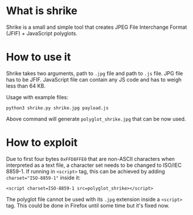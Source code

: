 What is shrike
==============

Shrike is a small and simple tool that creates JPEG File Interchange Format (JFIF) + JavaScript polyglots.

How to use it
=============

Shrike takes two arguments, path to `.jpg` file and path to `.js` file. JPG file has to be JFIF. JavaScript file can contain any JS code and has to weigh less than 64 KB.

Usage with example files:
```
python3 shrike.py shrike.jpg payload.js
```
Above command will generate `polyglot_shrike.jpg` that can be now used. 

How to exploit
==============

Due to first four bytes `0xFFD8FFE0` that are non-ASCII characters when interpreted as a text file, a character set needs to be changed to ISO/IEC 8859-1. If running in `<script>` tag, this can be achieved by adding `charset="ISO-8859-1"` inside it:

```
<script charset=ISO-8859-1 src=polyglot_shrike></script>
```

The polyglot file cannot be used with its `.jpg` extension inside a `<script>` tag. This could be done in Firefox until some time but it's fixed now.